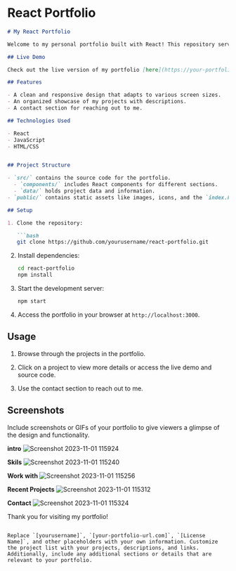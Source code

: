 # React Portfolio


```markdown
# My React Portfolio

Welcome to my personal portfolio built with React! This repository serves as a showcase of my projects and skills. 

## Live Demo

Check out the live version of my portfolio [here](https://your-portfolio-url.com).

## Features

- A clean and responsive design that adapts to various screen sizes.
- An organized showcase of my projects with descriptions.
- A contact section for reaching out to me.

## Technologies Used

- React
- JavaScript
- HTML/CSS


## Project Structure

- `src/` contains the source code for the portfolio.
  - `components/` includes React components for different sections.
  - `data/` holds project data and information.
- `public/` contains static assets like images, icons, and the `index.html` file.

## Setup

1. Clone the repository:

   ```bash
   git clone https://github.com/yourusername/react-portfolio.git
   ```

2. Install dependencies:

   ```bash
   cd react-portfolio
   npm install
   ```

3. Start the development server:

   ```bash
   npm start
   ```

4. Access the portfolio in your browser at `http://localhost:3000`.

## Usage

1. Browse through the projects in the portfolio.

2. Click on a project to view more details or access the live demo and source code.

3. Use the contact section to reach out to me.

## Screenshots

Include screenshots or GIFs of your portfolio to give viewers a glimpse of the design and functionality.

**intro**
![Screenshot 2023-11-01 115924](https://github.com/Indula-Perera/Portfolio/assets/105506303/08f68fc5-2a6e-4136-954a-d01bfce09883)

**Skils**
![Screenshot 2023-11-01 115240](https://github.com/Indula-Perera/Portfolio/assets/105506303/4ada2bdf-4ad7-4e85-8548-b3b6a46ef8b8)

**Work with**
![Screenshot 2023-11-01 115256](https://github.com/Indula-Perera/Portfolio/assets/105506303/d4f1bfa9-3451-4bfe-bc76-f07bbe8aa554)

**Recent Projects**
![Screenshot 2023-11-01 115312](https://github.com/Indula-Perera/Portfolio/assets/105506303/a4d782df-7a21-47af-a388-d729a3929368)

**Contact**
![Screenshot 2023-11-01 115324](https://github.com/Indula-Perera/Portfolio/assets/105506303/9df76af5-815b-49d4-bc52-a045c68f3ab5)




Thank you for visiting my portfolio!
```

Replace `[yourusername]`, `[your-portfolio-url.com]`, `[License Name]`, and other placeholders with your own information. Customize the project list with your projects, descriptions, and links. Additionally, include any additional sections or details that are relevant to your portfolio.


